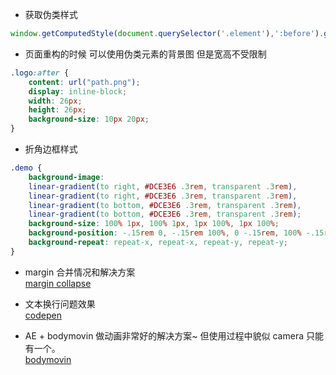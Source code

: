 * 获取伪类样式
```js
window.getComputedStyle(document.querySelector('.element'),':before').getPropertyValue('color');
```


* 页面重构的时候 可以使用伪类元素的背景图  但是宽高不受限制
```css
.logo:after {
    content: url("path.png");
    display: inline-block;
    width: 26px;
    height: 26px;
    background-size: 10px 20px;
}
```


* 折角边框样式
```css
.demo {
    background-image: 
    linear-gradient(to right, #DCE3E6 .3rem, transparent .3rem), 
    linear-gradient(to right, #DCE3E6 .3rem, transparent .3rem), 
    linear-gradient(to bottom, #DCE3E6 .3rem, transparent .3rem),
    linear-gradient(to bottom, #DCE3E6 .3rem, transparent .3rem);
    background-size: 100% 1px, 100% 1px, 1px 100%, 1px 100%;
    background-position: -.15rem 0, -.15rem 100%, 0 -.15rem, 100% -.15rem;
    background-repeat: repeat-x, repeat-x, repeat-y, repeat-y;
}
```


* margin 合并情况和解决方案  
[margin collapse](https://jonathan-harrell.com/whats-the-deal-with-margin-collapse/)
  
    

* 文本换行问题效果  
[codepen](https://codepen.io/chriscoyier/pen/qoLLpN)
  
  
* AE + bodymovin 做动画非常好的解决方案~  但使用过程中貌似 camera 只能有一个。  
[bodymovin](https://github.com/airbnb/lottie-web)


